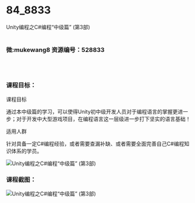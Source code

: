 # 84_8833
Unity编程之C#编程“中级篇” (第3部)
<br/></br>
<h3>微:mukewang8 资源编号：528833</h3>
<br/></br>
<h3>课程目标：</h3>
<p>课程目标</p>
<p>通过本中级篇的学习，可以使得Unity初中级开发人员对于编程语言的掌握更进一步；对于开发中大型游戏项目，在编程语言这一层级进一步打下坚实的语言基础！</p>
<p>适用人群</p>
<p>针对具备一定C#编程经验，或者需要查漏补缺、或者需要全面完善自己C#编程知识体系的学员。</p>
<p><img src="https://www.ko996.com/wp-content/uploads/img/2019/11/356-55-300x225.jpg" alt="Unity编程之C#编程“中级篇” (第3部)"></p>
<h3>课程截图：</h3>
<p><img src="https://www.ko996.com/wp-content/uploads/img/2019/11/2-93.png" alt="Unity编程之C#编程“中级篇” (第3部)"></p>
<p>&nbsp;</p>
